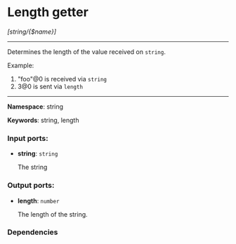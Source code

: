 # Length getter

_[string/{$name}]_

---

Determines the length of the value received on `string`.

Example:

1. "foo"@0 is received via `string`
2. 3@0 is sent via `length`

---

__Namespace__: string

__Keywords__: string, length

### Input ports:

* __string__: ` string `

    The string

### Output ports:

* __length__: ` number `

    The length of the string.

### Dependencies




